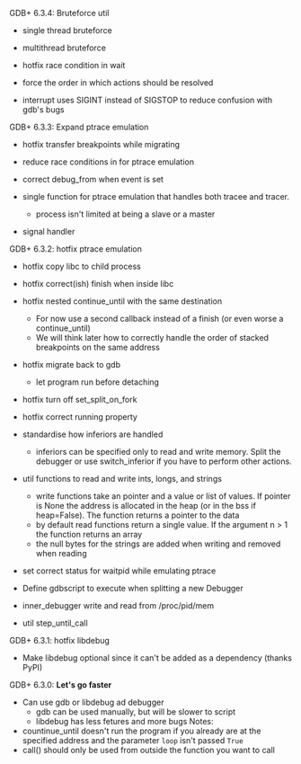 GDB+ 6.3.4: Bruteforce util
* single thread bruteforce
* multithread bruteforce

* hotfix race condition in wait
* force the order in which actions should be resolved
* interrupt uses SIGINT instead of SIGSTOP to reduce confusion with gdb's bugs

GDB+ 6.3.3: Expand ptrace emulation
* hotfix transfer breakpoints while migrating
* reduce race conditions in for ptrace emulation
* correct debug_from when event is set

* single function for ptrace emulation that handles both tracee and tracer.
	- process isn't limited at being a slave or a master
* signal handler 

GDB+ 6.3.2: hotfix ptrace emulation
* hotfix copy libc to child process
* hotfix correct(ish) finish when inside libc
* hotfix nested continue_until with the same destination
	- For now use a second callback instead of a finish (or even worse a continue_until) 
	- We will think later how to correctly handle the order of stacked breakpoints on the same address
* hotfix migrate back to gdb
	- let program run before detaching
* hotfix turn off set_split_on_fork
* hotfix correct running property

* standardise how inferiors are handled
	- inferiors can be specified only to read and write memory. Split the debugger or use switch_inferior if you have to perform other actions.
* util functions to read and write ints, longs, and strings
	- write functions take an pointer and a value or list of values. If pointer is None the address is allocated in the heap (or in the bss if heap=False). The function returns a pointer to the data
	- by default read functions return a single value. If the argument n > 1 the function returns an array
	- the null bytes for the strings are added when writing and removed when reading
* set correct status for waitpid while emulating ptrace
* Define gdbscript to execute when splitting a new Debugger
* inner_debugger write and read from /proc/pid/mem
* util step_until_call

GDB+ 6.3.1: hotfix libdebug
* Make libdebug optional since it can't be added as a dependency (thanks PyPI)

GDB+ 6.3.0: **Let's go faster**
* Can use gdb or libdebug ad debugger
	- gdb can be used manually, but will be slower to script
	- libdebug has less fetures and more bugs
Notes:
* countinue_until doesn't run the program if you already are at the specified address and the parameter `loop` isn't passed `True`
* call() should only be used from outside the function you want to call